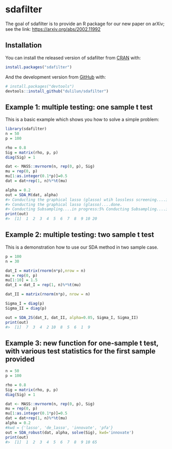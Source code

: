 
<!-- README.md is generated from README.Rmd. Please edit that file -->

# sdafilter

<!-- badges: start -->

<!-- badges: end -->

The goal of sdafilter is to provide an R package for our new paper on
arXiv; see the link: <https://arxiv.org/abs/2002.11992>

## Installation

You can install the released version of sdafilter from
[CRAN](https://CRAN.R-project.org) with:

``` r
install.packages("sdafilter")
```

And the development version from [GitHub](https://github.com/) with:

``` r
# install.packages("devtools")
devtools::install_github("dulilun/sdafilter")
```

## Example 1: multiple testing: one sample t test

This is a basic example which shows you how to solve a simple problem:

``` r
library(sdafilter)
n = 50
p = 100

rho = 0.8
Sig = matrix(rho, p, p)
diag(Sig) = 1

dat <- MASS::mvrnorm(n, rep(0, p), Sig)
mu = rep(0, p)
mu[1:as.integer(0.1*p)]=0.5
dat = dat+rep(1, n)%*%t(mu)

alpha = 0.2
out = SDA_M(dat, alpha)
#> Conducting the graphical lasso (glasso) wtih lossless screening....in progress: 9%Conducting the graphical lasso (glasso) wtih lossless screening....in progress: 19%Conducting the graphical lasso (glasso) wtih lossless screening....in progress: 30%Conducting the graphical lasso (glasso) wtih lossless screening....in progress: 40%Conducting the graphical lasso (glasso) wtih lossless screening....in progress: 50%Conducting the graphical lasso (glasso) wtih lossless screening....in progress: 60%Conducting the graphical lasso (glasso) wtih lossless screening....in progress: 70%Conducting the graphical lasso (glasso) wtih lossless screening....in progress: 80%Conducting the graphical lasso (glasso) wtih lossless screening....in progress: 90%
#> Conducting the graphical lasso (glasso)....done.                                          
#> Conducting Subsampling....in progress:5% Conducting Subsampling....in progress:10% Conducting Subsampling....in progress:15% Conducting Subsampling....in progress:20% Conducting Subsampling....in progress:25% Conducting Subsampling....in progress:30% Conducting Subsampling....in progress:35% Conducting Subsampling....in progress:40% Conducting Subsampling....in progress:45% Conducting Subsampling....in progress:50% Conducting Subsampling....in progress:55% Conducting Subsampling....in progress:60% Conducting Subsampling....in progress:65% Conducting Subsampling....in progress:70% Conducting Subsampling....in progress:75% Conducting Subsampling....in progress:80% Conducting Subsampling....in progress:85% Conducting Subsampling....in progress:90% Conducting Subsampling....in progress:95% Conducting Subsampling....in progress:100% Conducting Subsampling....done.                  
print(out)
#>  [1]  1  2  3  4  5  6  7  8  9 10 20
```

## Example 2: multiple testing: two sample t test

This is a demonstration how to use our SDA method in two sample case.

``` r
p = 100
n = 30

dat_I = matrix(rnorm(n*p),nrow = n)
mu = rep(0, p)
mu[1:10] = 1.5
dat_I = dat_I = rep(1, n)%*%t(mu)

dat_II = matrix(rnorm(n*p), nrow = n)

Sigma_I = diag(p)
Sigma_II = diag(p)

out = SDA_2S(dat_I, dat_II, alpha=0.05, Sigma_I, Sigma_II)
print(out)
#>  [1]  7  3  4  2 10  8  5  6  1  9
```

## Example 3: new function for one-sample t test, with various test statistics for the first sample provided

``` r
n = 50
p = 100

rho = 0.8
Sig = matrix(rho, p, p)
diag(Sig) = 1

dat <- MASS::mvrnorm(n, rep(0, p), Sig)
mu = rep(0, p)
mu[1:as.integer(0.1*p)]=0.5
dat = dat+rep(1, n)%*%t(mu)
alpha = 0.2
#kwd = {'lasso', 'de_lasso', 'innovate', 'pfa'}
out = SDA_robust(dat, alpha, solve(Sig), kwd='innovate')
print(out)
#>  [1]  1  2  3  4  5  6  7  8  9 10 65
```

